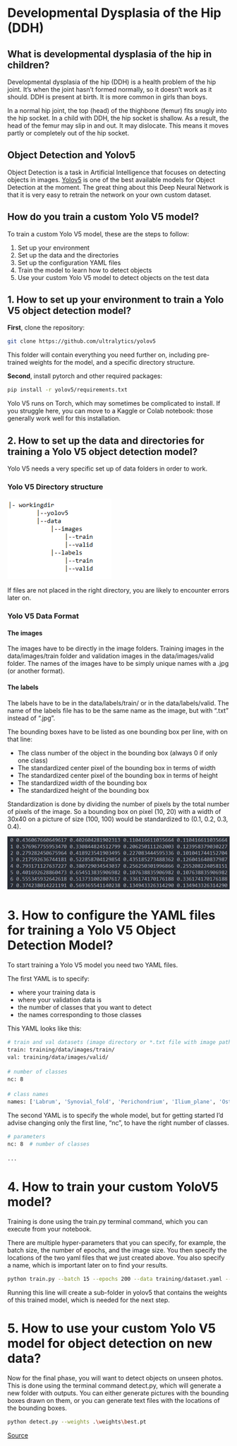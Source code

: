 # Developmental Dysplasia of the Hip (DDH)

## What is developmental dysplasia of the hip in children?

Developmental dysplasia of the hip (DDH) is a health problem of the hip joint. It’s when the joint hasn’t formed normally, so it doesn’t work as it should. DDH is present at birth. It is more common in girls than boys. 

In a normal hip joint, the top (head) of the thighbone (femur) fits snugly into the hip socket. In a child with DDH, the hip socket is shallow. As a result, the head of the femur may slip in and out. It may dislocate. This means it moves partly or completely out of the hip socket.

## Object Detection and Yolov5

Object Detection is a task in Artificial Intelligence that focuses on detecting objects in images. [Yolov5](https://github.com/ultralytics/yolov5) is one of the best available models for Object Detection at the moment. The great thing about this Deep Neural Network is that it is very easy to retrain the network on your own custom dataset.

## How do you train a custom Yolo V5 model?
To train a custom Yolo V5 model, these are the steps to follow:

1. Set up your environment
2. Set up the data and the directories
3. Set up the configuration YAML files
4. Train the model to learn how to detect objects
5. Use your custom Yolo V5 model to detect objects on the test data

## 1. How to set up your environment to train a Yolo V5 object detection model?

**First**, clone the repository:
```sh
git clone https://github.com/ultralytics/yolov5 
```
This folder will contain everything you need further on, including pre-trained weights for the model, and a specific directory structure.

**Second**, install pytorch and other required packages:
```sh
pip install -r yolov5/requirements.txt
```
Yolo V5 runs on Torch, which may sometimes be complicated to install. If you struggle here, you can move to a Kaggle or Colab notebook: those generally work well for this installation.

## 2. How to set up the data and directories for training a Yolo V5 object detection model?
Yolo V5 needs a very specific set up of data folders in order to work.

### Yolo V5 Directory structure

![dir](imgs/yolo_dir.png)

If files are not placed in the right directory, you are likely to encounter errors later on.

### Yolo V5 Data Format

#### The images
The images have to be directly in the image folders. Training images in the data/images/train folder and validation images in the data/images/valid folder. The names of the images have to be simply unique names with a .jpg (or another format).

#### The labels
The labels have to be in the data/labels/train/ or in the data/labels/valid. The name of the labels file has to be the same name as the image, but with “.txt” instead of “.jpg”.

The bounding boxes have to be listed as one bounding box per line, with on that line:
- The class number of the object in the bounding box (always 0 if only one class)
- The standardized center pixel of the bounding box in terms of width
- The standardized center pixel of the bounding box in terms of height
- The standardized width of the bounding box
- The standardized height of the bounding box

Standardization is done by dividing the number of pixels by the total number of pixels of the image. So a bounding box on pixel (10, 20) with a width of 30x40 on a picture of size (100, 100) would be standardized to (0.1, 0.2, 0.3, 0.4).

![labels](imgs/yolo_labels.png)

# 3. How to configure the YAML files for training a Yolo V5 Object Detection Model?
To start training a Yolo V5 model you need two YAML files.

The first YAML is to specify:
- where your training data is
- where your validation data is
- the number of classes that you want to detect
- the names corresponding to those classes

This YAML looks like this:
```sh
# train and val datasets (image directory or *.txt file with image paths)
train: training/data/images/train/
val: training/data/images/valid/

# number of classes
nc: 8

# class names
names: ['Labrum', 'Synovial_fold', 'Perichondrium', 'Ilium_plane', 'Osteochondral', 'Lowest_ilium'， 'Femoral_head', 'Bone_top']
```
The second YAML is to specify the whole model, but for getting started I’d advise changing only the first line, “nc”, to have the right number of classes.

```sh
# parameters
nc: 8  # number of classes

...
```

# 4. How to train your custom YoloV5 model?
Training is done using the train.py terminal command, which you can execute from your notebook.

There are multiple hyper-parameters that you can specify, for example, the batch size, the number of epochs, and the image size. You then specify the locations of the two yaml files that we just created above. You also specify a name, which is important later on to find your results.

```sh
python train.py --batch 15 --epochs 200 --data training/dataset.yaml --cfg training/yolov5m.yaml --weights '' --img 384 --device 0 --adam
```

Running this line will create a sub-folder in yolov5 that contains the weights of this trained model, which is needed for the next step.

# 5. How to use your custom Yolo V5 model for object detection on new data?
Now for the final phase, you will want to detect objects on unseen photos. This is done using the terminal command detect.py, which will generate a new folder with outputs. You can either generate pictures with the bounding boxes drawn on them, or you can generate text files with the locations of the bounding boxes.

```sh
python detect.py --weights .\weights\best.pt
```

[Source](https://towardsdatascience.com/yolo-v5-object-detection-tutorial-2e607b9013ef)
